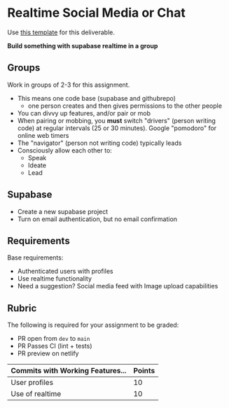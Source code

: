 # Realtime Social Media or Chat

Use [this template](https://github.com/alchemycodelab/web-template-supabase) for this deliverable.

**Build something with supabase realtime in a group**

## Groups

Work in groups of 2-3 for this assignment.

- This means one code base (supabase and githubrepo)
    - one person creates and then gives permissions to the other people
- You can divvy up features, and/or pair or mob
- When pairing or mobbing, you **must** switch "drivers" (person writing code) at regular intervals (25 or 30 minutes). Google "pomodoro" for online web timers
- The "navigator" (person not writing code) typically leads
- Consciously allow each other to:
    - Speak
    - Ideate
    - Lead

## Supabase

- Create a new supabase project
- Turn on email authentication, but no email confirmation

## Requirements

Base requirements:

- Authenticated users with profiles
- Use realtime functionality
- Need a suggestion? Social media feed with Image upload capabilities

## Rubric

The following is required for your assignment to be graded:
- PR open from `dev` to `main`
- PR Passes CI (lint + tests)
- PR preview on netlify

| Commits with Working Features...                           | Points |
| ---------------------------------------------------------- | ------ |
| User profiles     | 10 |
| Use of realtime   | 10 |
